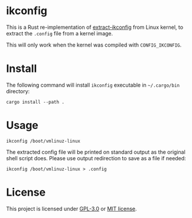 # ikconfig

This is a Rust re-implementation of [extract-ikconfig](https://github.com/torvalds/linux/blob/master/scripts/extract-ikconfig) from Linux kernel, to extract the `.config` file from a kernel image.

This will only work when the kernel was compiled with `CONFIG_IKCONFIG`.

# Install

The following command will install `ikconfig` executable in `~/.cargo/bin` directory:

```
cargo install --path .
```

# Usage

```
ikconfig /boot/vmlinuz-linux
```

The extracted config file will be printed on standard output as the original shell script does. Please use output redirection to save as a file if needed:

```
ikconfig /boot/vmlinuz-linux > .config
```

# License

This project is licensed under [GPL-3.0](COPYING) or [MIT license](LICENSE).
